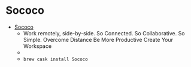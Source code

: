 # Sococo
- [Sococo](https://www.sococo.com/)
  -  Work remotely, side-by-side.  So Connected. So Collaborative. So Simple.  Overcome Distance Be More Productive Create Your Workspace
  - 
  - `brew cask install Sococo`
